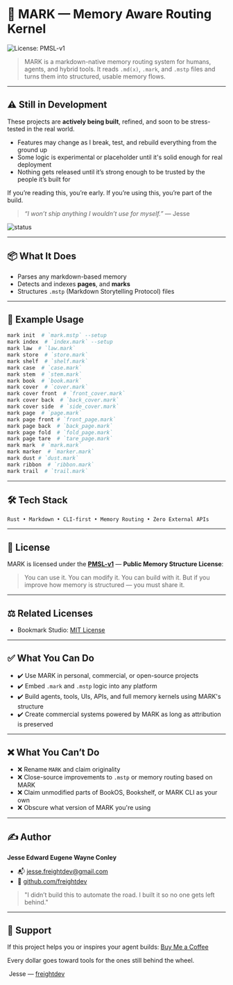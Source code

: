 # 🧠 MARK — Memory Aware Routing Kernel

![License: PMSL-v1](https://img.shields.io/badge/license-PMSL--v1-brightgreen?style=flat-square)

> MARK is a markdown-native memory routing system for humans, agents, and hybrid tools.
> It reads `.md(x)`, `.mark`, and `.mstp` files and turns them into structured, usable memory flows.

---

## ⚠️ Still in Development

These projects are **actively being built**, refined, and soon to be stress-tested in the real world.

* Features may change as I break, test, and rebuild everything from the ground up
* Some logic is experimental or placeholder until it's solid enough for real deployment
* Nothing gets released until it’s strong enough to be trusted by the people it’s built for

If you’re reading this, you’re early.
If you’re using this, you’re part of the build.

> *“I won’t ship anything I wouldn’t use for myself.”* — Jesse

![status](https://img.shields.io/badge/status-in%20development-orange?style=flat-square)

---

## 📦 What It Does

* Parses any markdown-based memory
* Detects and indexes **pages**, and **marks**
* Structures `.mstp` (Markdown Storytelling Protocol) files

---

## 🤪 Example Usage

```bash
mark init  # `mark.mstp` --setup
mark index  # `index.mark` --setup
mark law  # `law.mark`
mark store  # `store.mark`
mark shelf  # `shelf.mark`
mark case  # `case.mark`
mark stem  # `stem.mark`
mark book  # `book.mark`
mark cover  # `cover.mark`
mark cover front  # `front_cover.mark`
mark cover back  # `back_cover.mark`
mark cover side  # `side_cover.mark`
mark page  # `page.mark`
mark page front # `front_page.mark`
mark page back  # `back_page.mark`
mark page fold  # `fold_page.mark`
mark page tare  # `tare_page.mark`
mark mark  # `mark.mark` 
mark marker  # `marker.mark` 
mark dust # `dust.mark`
mark ribbon  # `ribbon.mark`
mark trail  # `trail.mark`
```

---

## 🛠️ Tech Stack

```
Rust • Markdown • CLI-first • Memory Routing • Zero External APIs
```

---

## 📿 License

MARK is licensed under the [**PMSL-v1**](./PMSL-v1.md) — **Public Memory Structure License**:

> You can use it. You can modify it. You can build with it.
> But if you improve how memory is structured — you must share it.

---

## ⚖️ Related Licenses

* Bookmark Studio: [MIT License](https://opensource.org/licenses/MIT)

---

## ✅ What You Can Do

* ✔️ Use MARK in personal, commercial, or open-source projects
* ✔️ Embed `.mark` and `.mstp` logic into any platform
* ✔️ Build agents, tools, UIs, APIs, and full memory kernels using MARK's structure
* ✔️ Create commercial systems powered by MARK as long as attribution is preserved

---

## ❌ What You Can’t Do

* ❌ Rename `MARK` and claim originality
* ❌ Close-source improvements to `.mstp` or memory routing based on MARK
* ❌ Claim unmodified parts of BookOS, Bookshelf, or MARK CLI as your own
* ❌ Obscure what version of MARK you're using

---

## ✍️ Author

**Jesse Edward Eugene Wayne Conley**

* 📬 [jesse.freightdev@gmail.com](mailto:jesse.freightdev@gmail.com)
* 🔗 [github.com/freightdev](https://github.com/freightdev)

> "I didn’t build this to automate the road. I built it so no one gets left behind."

---

## 💛 Support

If this project helps you or inspires your agent builds:
[Buy Me a Coffee](https://coff.ee/freightdev)

Every dollar goes toward tools for the ones still behind the wheel.

️ Jesse — [freightdev](https://github.com/freightdev)
